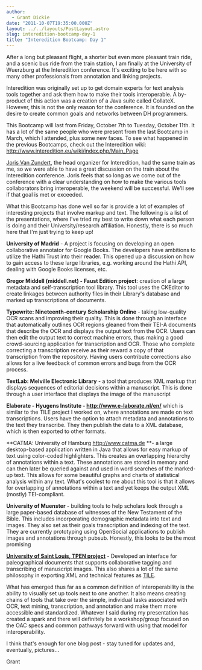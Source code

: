```yaml
---
author:
  - Grant Dickie
date: "2011-10-07T19:35:00.000Z"
layout: ../../layouts/PostLayout.astro
slug: interedition-bootcamp-day-1
title: "Interedition Bootcamp: Day 1"
---
```


After a long but pleasant flight, a shorter but even more pleasant train ride, and a scenic bus ride from the train station, I am finally at the University of Wuerzburg at the Interedition conference. It's exciting to be here with so many other professionals from annotation and linking projects.

Interedition was originally set up to get domain experts for text analysis tools together and ask them how to make their tools interoperable. A by-product of this action was a creation of a Java suite called CollateX. However, this is not the only reason for the conference. It is founded on the desire to create common goals and networks between DH programmers.

This Bootcamp will last from Friday, October 7th to Tuesday, October 11th. It has a lot of the same people who were present from the last Bootcamp in March, which I attended, plus some new faces. To see what happened in the previous Bootcamps, check out the Interedition wiki: http://www.interedition.eu/wiki/index.php/Main_Page

[Joris Van Zundert](http://alfalablog.huygensinstituut.nl/?page_id=122 "Joris Van Zundert"), the head organizer for Interedition, had the same train as me, so we were able to have a great discussion on the train about the Interedition conference. Joris feels that so long as we come out of the conference with a clear understanding on how to make the various tools collaborators bring interoperable, the weekend will be successful. We'll see if that goal is met or exceeded.

What this Bootcamp has done well so far is provide a lot of examples of interesting projects that involve markup and text. The following is a list of the presentations, where I've tried my best to write down what each person is doing and their University/research affiliation. Honestly, there is so much here that I'm just trying to keep up!

**University of Madrid** - A project is focusing on developing an open collaborative annotator for Google Books. The developers have ambitions to utilize the Hathi Trust into their reader. This opened up a discussion on how to gain access to these large libraries, e.g. working around the Hathi API, dealing with Google Books licenses, etc.

**Gregor Middell (middell.net) - Faust Edition project**: creation of a large metadata and self-transcription tool library. This tool uses the CKEditor to create linkages between authority files in their Library's database and marked up transcriptions of documents.

**Typewrite: Nineteenth-century Scholarship Online** - taking low-quality OCR scans and improving their quality. This is done through an interface that automatically outlines OCR regions gleaned from their TEI-A documents that describe the OCR and displays the output text from the OCR. Users can then edit the output text to correct machine errors, thus making a good crowd-sourcing application for transcription and OCR. Those who complete correcting a transcription receive as their reward a copy of that transcription from the repository. Having users contribute corrections also allows for a live feedback of common errors and bugs from the OCR process.

**TextLab: Melville Electronic Library** - a tool that produces XML markup that displays sequences of editorial decisions within a manuscript. This is done through a user interface that displays the image of the manuscript

**Elaborate - Hyugens Institute - http://www.e-laborate.nl/en/** which is similar to the TILE project I worked on, where annotations are made on text transcriptions. Users have the option to attach metadata and annotations to the text they transcribe. They then publish the data to a XML database, which is then exported to other formats.

**CATMA: University of Hamburg http://www.catma.de **- a large desktop-based application written in Java that allows for easy markup of text using color-coded highlighters. This creates an overlapping hierarchy of annotations within a text. These annotations are stored in memory and can then later be queried against and used in word searches of the marked-up text. This allows for some beautiful graphs and charts of statistical analysis within any text. What's coolest to me about this tool is that it allows for overlapping of annotations within a text and yet keeps the output XML (mostly) TEI-compliant.

**University of Muenster** - building tools to help scholars look through a large paper-based database of witnesses of the New Testament of the Bible. This includes incorporating demographic metadata into text and images. They also set as their goals transcription and indexing of the text. They are currently prototyping using OpenSocial applications to publish images and annotations through pubsub. Honestly, this looks to be the most promising

[**University of Saint Louis, TPEN project**](http://digital-editor.blogspot.com/2010/10/jon.html) - Developed an interface for paleographical documents that supports collaborative tagging and transcribing of manuscript images. This also shares a lot of the same philosophy in exporting XML and technical features as [TILE](http://mith.umd.edu/tile/).

What has emerged thus far as a common definition of interoperability is the ability to visually set up tools next to one another. It also means creating chains of tools that take over the simple, individual tasks associated with OCR, text mining, transcription, and annotation and make them more accessible and standardized. Whatever I said during my presentation has created a spark and there will definitely be a workshop/group focused on the OAC specs and common pathways forward with using that model for interoperability.

I think that's enough for one blog post - stay tuned for updates and, eventually, pictures...

Grant
